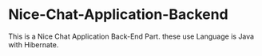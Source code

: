 # Nice-Chat-Application-Backend
This is a Nice Chat Application Back-End Part. these use Language is Java with Hibernate.
